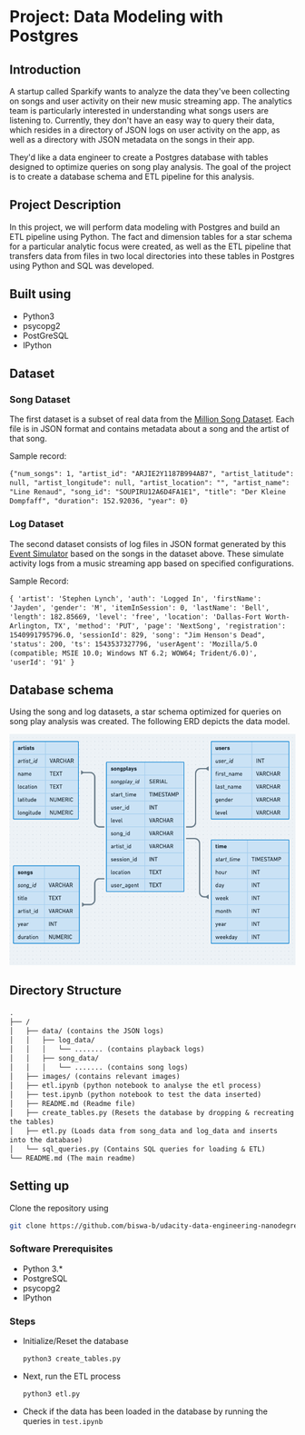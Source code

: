 # Project: Data Modeling with Postgres
## Introduction
A startup called Sparkify wants to analyze the data they've been collecting on songs and user activity on their new music streaming app. 
The analytics team is particularly interested in understanding what songs users are listening to. 
Currently, they don't have an easy way to query their data, which resides in a directory of JSON logs on user activity on the app, 
as well as a directory with JSON metadata on the songs in their app.

They'd like a data engineer to create a Postgres database with tables designed to optimize queries on song play analysis. 
The goal of the project is to create a database schema and ETL pipeline for this analysis. 

## Project Description
In this project, we will perform data modeling with Postgres and build an ETL pipeline using Python. 
The fact and dimension tables for a star schema for a particular analytic focus were created, 
as well as the ETL pipeline that transfers data from files in two local directories into these tables in Postgres using Python and SQL was developed.

## Built using
- Python3
- psycopg2
- PostGreSQL
- IPython

## Dataset

### Song Dataset
The first dataset is a subset of real data from the [Million Song Dataset](http://millionsongdataset.com/). 
Each file is in JSON format and contains metadata about a song and the artist of that song.

Sample record:

```
{"num_songs": 1, "artist_id": "ARJIE2Y1187B994AB7", "artist_latitude": null, "artist_longitude": null, "artist_location": "", "artist_name": "Line Renaud", "song_id": "SOUPIRU12A6D4FA1E1", "title": "Der Kleine Dompfaff", "duration": 152.92036, "year": 0}
```

### Log Dataset
The second dataset consists of log files in JSON format generated by this [Event Simulator](https://github.com/Interana/eventsim) based on the songs in the dataset above. 
These simulate activity logs from a music streaming app based on specified configurations.

Sample Record:

```
{ 'artist': 'Stephen Lynch', 'auth': 'Logged In', 'firstName': 'Jayden', 'gender': 'M', 'itemInSession': 0, 'lastName': 'Bell', 'length': 182.85669, 'level': 'free', 'location': 'Dallas-Fort Worth-Arlington, TX', 'method': 'PUT', 'page': 'NextSong', 'registration': 1540991795796.0, 'sessionId': 829, 'song': "Jim Henson's Dead", 'status': 200, 'ts': 1543537327796, 'userAgent': 'Mozilla/5.0 (compatible; MSIE 10.0; Windows NT 6.2; WOW64; Trident/6.0)', 'userId': '91' }
```

## Database schema
Using the song and log datasets, a star schema optimized for queries on song play analysis was created. The following ERD depicts the data model.

![Entity Relationship Diagram](./images/erd_diagram.png)

## Directory Structure

```
.
├── /
│   ├── data/ (contains the JSON logs)
│   │   ├── log_data/
│   │   │   └── ....... (contains playback logs)
│   │   ├── song_data/
│   │   │   └── ....... (contains song logs)
│   ├── images/ (contains relevant images)
│   ├── etl.ipynb (python notebook to analyse the etl process)
│   ├── test.ipynb (python notebook to test the data inserted)
│   ├── README.md (Readme file)
│   ├── create_tables.py (Resets the database by dropping & recreating the tables)
│   ├── etl.py (Loads data from song_data and log_data and inserts into the database)
│   └── sql_queries.py (Contains SQL queries for loading & ETL)
└── README.md (The main readme)
```

## Setting up

Clone the repository using

```sh
git clone https://github.com/biswa-b/udacity-data-engineering-nanodegree
```

### Software Prerequisites

- Python 3.*
- PostgreSQL
- psycopg2
- IPython

### Steps

- Initialize/Reset the database

   ```python
   python3 create_tables.py
   ```

- Next, run the ETL process

   ```python
   python3 etl.py
   ```

- Check if the data has been loaded in the database by running the queries in `test.ipynb`

